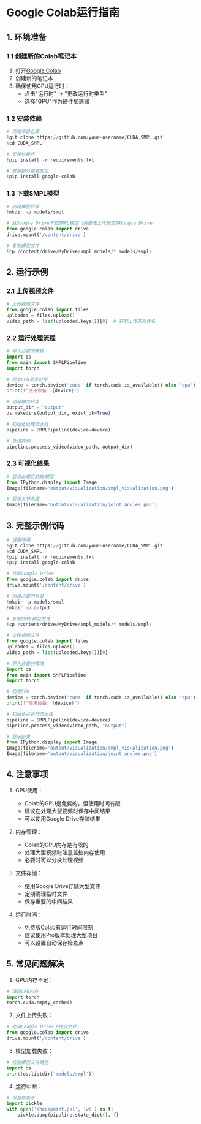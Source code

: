 # Google Colab运行指南

## 1. 环境准备

### 1.1 创建新的Colab笔记本
1. 打开[Google Colab](https://colab.research.google.com/)
2. 创建新的笔记本
3. 确保使用GPU运行时：
   - 点击"运行时" -> "更改运行时类型"
   - 选择"GPU"作为硬件加速器

### 1.2 安装依赖
```python
# 克隆项目仓库
!git clone https://github.com/your-username/CUDA_SMPL.git
%cd CUDA_SMPL

# 安装依赖包
!pip install -r requirements.txt

# 安装额外需要的包
!pip install google-colab
```

### 1.3 下载SMPL模型
```python
# 创建模型目录
!mkdir -p models/smpl

# 从Google Drive下载SMPL模型（需要先上传到您的Google Drive）
from google.colab import drive
drive.mount('/content/drive')

# 复制模型文件
!cp /content/drive/MyDrive/smpl_models/* models/smpl/
```

## 2. 运行示例

### 2.1 上传视频文件
```python
# 上传视频文件
from google.colab import files
uploaded = files.upload()
video_path = list(uploaded.keys())[0]  # 获取上传的文件名
```

### 2.2 运行处理流程
```python
# 导入必要的模块
import os
from main import SMPLPipeline
import torch

# 检查GPU是否可用
device = torch.device('cuda' if torch.cuda.is_available() else 'cpu')
print(f"使用设备: {device}")

# 创建输出目录
output_dir = "output"
os.makedirs(output_dir, exist_ok=True)

# 初始化处理流水线
pipeline = SMPLPipeline(device=device)

# 处理视频
pipeline.process_video(video_path, output_dir)
```

### 2.3 可视化结果
```python
# 显示处理后的3D模型
from IPython.display import Image
Image(filename='output/visualization/smpl_visualization.png')

# 显示关节角度
Image(filename='output/visualization/joint_angles.png')
```

## 3. 完整示例代码

```python
# 设置环境
!git clone https://github.com/your-username/CUDA_SMPL.git
%cd CUDA_SMPL
!pip install -r requirements.txt
!pip install google-colab

# 挂载Google Drive
from google.colab import drive
drive.mount('/content/drive')

# 创建必要的目录
!mkdir -p models/smpl
!mkdir -p output

# 复制SMPL模型文件
!cp /content/drive/MyDrive/smpl_models/* models/smpl/

# 上传视频文件
from google.colab import files
uploaded = files.upload()
video_path = list(uploaded.keys())[0]

# 导入必要的模块
import os
from main import SMPLPipeline
import torch

# 检查GPU
device = torch.device('cuda' if torch.cuda.is_available() else 'cpu')
print(f"使用设备: {device}")

# 初始化并运行流水线
pipeline = SMPLPipeline(device=device)
pipeline.process_video(video_path, "output")

# 显示结果
from IPython.display import Image
Image(filename='output/visualization/smpl_visualization.png')
Image(filename='output/visualization/joint_angles.png')
```

## 4. 注意事项

1. GPU使用：
   - Colab的GPU是免费的，但使用时间有限
   - 建议在处理大型视频时保存中间结果
   - 可以使用Google Drive存储结果

2. 内存管理：
   - Colab的GPU内存是有限的
   - 处理大型视频时注意监控内存使用
   - 必要时可以分块处理视频

3. 文件存储：
   - 使用Google Drive存储大型文件
   - 定期清理临时文件
   - 保存重要的中间结果

4. 运行时间：
   - 免费版Colab有运行时间限制
   - 建议使用Pro版本处理大型项目
   - 可以设置自动保存检查点

## 5. 常见问题解决

1. GPU内存不足：
```python
# 清理GPU内存
import torch
torch.cuda.empty_cache()
```

2. 文件上传失败：
```python
# 使用Google Drive上传大文件
from google.colab import drive
drive.mount('/content/drive')
```

3. 模型加载失败：
```python
# 检查模型文件路径
import os
print(os.listdir('models/smpl'))
```

4. 运行中断：
```python
# 保存检查点
import pickle
with open('checkpoint.pkl', 'wb') as f:
    pickle.dump(pipeline.state_dict(), f)
``` 